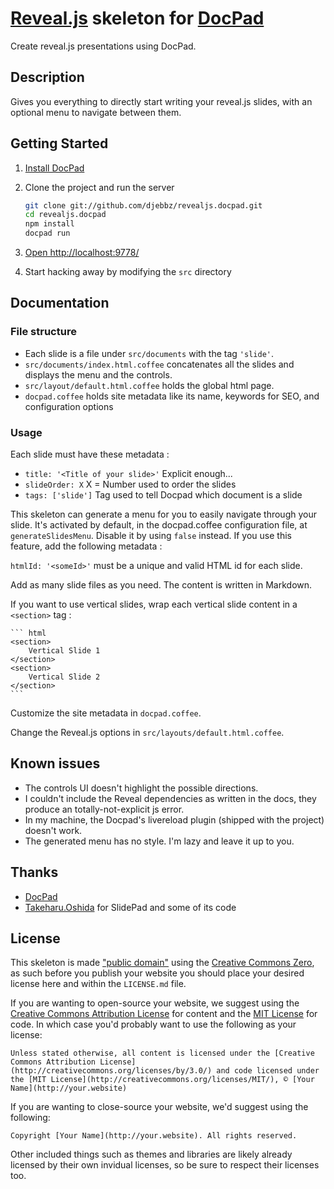 # [Reveal.js](http://lab.hakim.se/reveal-js/) skeleton for [DocPad](https://github.com/bevry/docpad)
Create reveal.js presentations using DocPad.

## Description

Gives you everything to directly start writing your reveal.js slides, with an optional menu to navigate between them.

## Getting Started

1. [Install DocPad](https://github.com/bevry/docpad)

1. Clone the project and run the server

	``` bash
	git clone git://github.com/djebbz/revealjs.docpad.git
	cd revealjs.docpad
	npm install
	docpad run
	```

1. [Open http://localhost:9778/](http://localhost:9778/)

1. Start hacking away by modifying the `src` directory

## Documentation

### File structure

- Each slide is a file under `src/documents` with the tag `'slide'`.
- `src/documents/index.html.coffee` concatenates all the slides and displays the menu and the controls.
- `src/layout/default.html.coffee` holds the global html page.
- `docpad.coffee` holds site metadata like its name, keywords for SEO, and configuration options

### Usage

Each slide must have these metadata :

- `title: '<Title of your slide>'` Explicit enough...
- `slideOrder: X` X = Number used to order the slides
- `tags: ['slide']` Tag used to tell Docpad which document is a slide

This skeleton can generate a menu for you to easily navigate through your slide. It's activated by default,
in the docpad.coffee configuration file, at `generateSlidesMenu`. Disable it by using `false` instead.
If you use this feature, add the following metadata :

`htmlId: '<someId>'` <someId> must be a unique and valid HTML id for each slide.

Add as many slide files as you need. The content is written in Markdown.

If you want to use vertical slides, wrap each vertical slide content in a `<section>` tag :

	``` html
	<section>
		Vertical Slide 1
	</section>
	<section>
		Vertical Slide 2
	</section>
	```

Customize the site metadata in `docpad.coffee`.

Change the Reveal.js options in `src/layouts/default.html.coffee`.

## Known issues

- The controls UI doesn't highlight the possible directions.
- I couldn't include the Reveal dependencies as written in the docs, they produce an totally-not-explicit js error.
- In my machine, the Docpad's livereload plugin (shipped with the project) doesn't work.
- The generated menu has no style. I'm lazy and leave it up to you.

## Thanks

- [DocPad](https://github.com/bevry/docpad)
- [Takeharu.Oshida](https://github.com/georgeOsdDev) for SlidePad and some of its code

## License

This skeleton is made ["public domain"](http://en.wikipedia.org/wiki/Public_domain) using the [Creative Commons Zero](http://creativecommons.org/publicdomain/zero/1.0/), as such before you publish your website you should place your desired license here and within the `LICENSE.md` file.

If you are wanting to open-source your website, we suggest using the [Creative Commons Attribution License](http://creativecommons.org/licenses/by/3.0/) for content and the [MIT License](http://creativecommons.org/licenses/MIT/) for code. In which case you'd probably want to use the following as your license:

	Unless stated otherwise, all content is licensed under the [Creative Commons Attribution License](http://creativecommons.org/licenses/by/3.0/) and code licensed under the [MIT License](http://creativecommons.org/licenses/MIT/), © [Your Name](http://your.website)

If you are wanting to close-source your website, we'd suggest using the following:

	Copyright [Your Name](http://your.website). All rights reserved.

Other included things such as themes and libraries are likely already licensed by their own invidual licenses, so be sure to respect their licenses too.